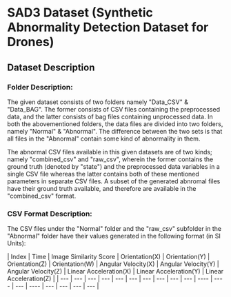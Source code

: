 # SAD3 Dataset (Synthetic Abnormality Detection Dataset for Drones)

## Dataset Description

### Folder Description:

The given dataset consists of two folders namely "Data_CSV" & "Data_BAG". The former consists of CSV files containing the preprocessed data, and the latter consists of bag files containing unprocessed data. In both the abovementioned folders, the data files are divided into two folders, namely "Normal" & "Abnormal". The difference between the two sets is that all files in the "Abnormal" contain some kind of abnormality in them. 

The abnormal CSV files available in this given datasets are of two kinds; namely "combined_csv" and "raw_csv", wherein the former contains the ground truth (denoted by "state") and the preprocessed data variables in a single CSV file whereas the latter contains both of these mentioned parameters in separate CSV files. A subset of the generated abnromal files have their ground truth available, and therefore are available in the "combined_csv" format.

### CSV Format Description:

The CSV files under the "Normal" folder and the "raw_csv" subfolder in the "Abnormal" folder have their values generated in the following format (in SI Units):


| Index | Time | Image Similarity Score | Orientation(X) | Orientation(Y) | Orientation(Z) | Orientation(W) | Angular Velocity(X) | Angular Velocity(Y) | Angular Velocity(Z) | Linear Acceleration(X) | Linear Acceleration(Y) | Linear Acceleration(Z) |
| --- | --- | --- | --- | --- | --- | --- | --- | --- | --- | ---- | ---- | --- | ---- | --- | --- | --- | --- |
